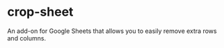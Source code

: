 crop-sheet
==========

An add-on for Google Sheets that allows you to easily remove extra rows and columns.
